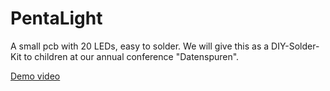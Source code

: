 PentaLight
==========

A small pcb with 20 LEDs, easy to solder.
We will give this as a DIY-Solder-Kit to children at our annual conference
"Datenspuren". 

[Demo video](http://www.youtube.com/watch?v=7pHQiQaXwcs)
